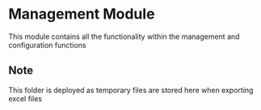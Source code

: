# Management Module 
This module contains all the functionality within the management and configuration functions

## Note

This folder is deployed as temporary files are stored here when exporting excel files